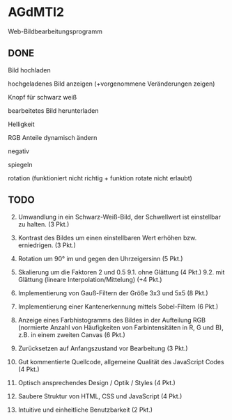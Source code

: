 # AGdMTI2
Web-Bildbearbeitungsprogramm 


DONE
---------------
Bild hochladen

hochgeladenes Bild anzeigen (+vorgenommene Veränderungen zeigen)

Knopf für schwarz weiß

bearbeitetes Bild herunterladen

Helligkeit

RGB Anteile dynamisch ändern

negativ

spiegeln

rotation (funktioniert nicht richtig + funktion rotate nicht erlaubt)


TODO
-----------------

2. Umwandlung in ein Schwarz-Weiß-Bild, der Schwellwert ist einstellbar zu halten. (3 Pkt.)

4. Kontrast des Bildes um einen einstellbaren Wert erhöhen bzw. erniedrigen. (3 Pkt.)


7. Rotation um 90° im und gegen den Uhrzeigersinn (5 Pkt.)

9. Skalierung um die Faktoren 2 und 0.5
9.1. ohne Glättung (4 Pkt.)
9.2. mit Glättung (lineare Interpolation/Mittelung) (+4 Pkt.)
10. Implementierung von Gauß-Filtern der Größe 3x3 und 5x5 (8 Pkt.)
11. Implementierung einer Kantenerkennung mittels Sobel-Filtern (6 Pkt.)
12. Anzeige eines Farbhistogramms des Bildes in der Aufteilung RGB (normierte Anzahl von 
Häufigkeiten von Farbintensitäten in R, G und B), z.B. in einem zweiten Canvas (6 Pkt.)

14. Zurücksetzen auf Anfangszustand vor Bearbeitung (3 Pkt.)
15. Gut kommentierte Quellcode, allgemeine Qualität des JavaScript Codes (4 Pkt.)
16. Optisch ansprechendes Design / Optik / Styles (4 Pkt.)
17. Saubere Struktur von HTML, CSS und JavaScript (4 Pkt.)
18. Intuitive und einheitliche Benutzbarkeit (2 Pkt.)
